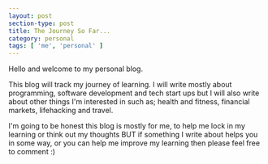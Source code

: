 ```yaml
---
layout: post
section-type: post
title: The Journey So Far...
category: personal
tags: [ 'me', 'personal' ]
---
```


Hello and welcome to my personal blog.

This blog will track my journey of learning. I will write mostly about programming, software development and tech start ups but I will also write about other things I'm interested in such as; health and fitness, financial markets, lifehacking and travel.

I'm going to be honest this blog is mostly for me, to help me lock in my learning or think out my thoughts BUT if something I write about helps you in some way, or you can help me improve my learning then please feel free to comment :)